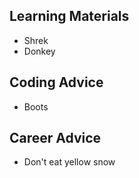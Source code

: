 ## Learning Materials
- Shrek
- Donkey

## Coding Advice
- Boots

## Career Advice
- Don't eat yellow snow
